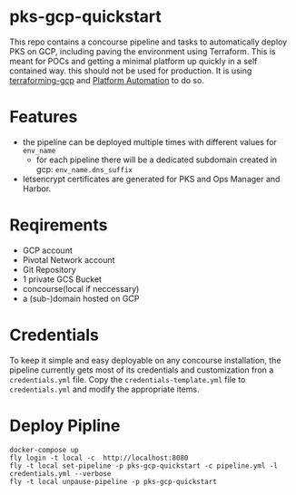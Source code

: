 # pks-gcp-quickstart

This repo contains a concourse pipeline and tasks to automatically deploy PKS on GCP, including paving the environment using Terraform. This is meant for POCs and getting a minimal platform up quickly in a self contained way. this should not be used for production.
It is using [terraforming-gcp](https://github.com/pivotal-cf/terraforming-gcp) and [Platform Automation](http://docs.pivotal.io/platform-automation/v2.2/) to do so.

# Features

* the pipeline can be deployed multiple times with different values for `env_name`
  * for each pipeline there will be a dedicated subdomain created in gcp: `env_name.dns_suffix`
* letsencrypt certificates are generated for PKS and Ops Manager and Harbor.

# Reqirements

* GCP account
* Pivotal Network account
* Git Repository
* 1 private GCS Bucket
* concourse(local if neccessary)
* a (sub-)domain hosted on GCP

# Credentials

To keep it simple and easy deployable on any concourse installation, the pipeline currently gets most of its credentials and customization fron a `credentials.yml` file.
Copy the `credentials-template.yml` file to `credentials.yml` and modify the appropriate items.

# Deploy Pipline

```
docker-compose up
fly login -t local -c  http://localhost:8080
fly -t local set-pipeline -p pks-gcp-quickstart -c pipeline.yml -l credentials.yml --verbose
fly -t local unpause-pipeline -p pks-gcp-quickstart
```

